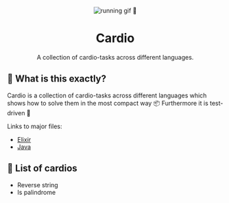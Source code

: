 <p align="center"><a><img src="https://media0.giphy.com/media/JRlqKEzTDKci5JPcaL/200.gif" alt="running gif 🏃"/></a></p>

<h1 align="center">Cardio</h1>
<p align="center">A collection of cardio-tasks across different languages.</p>

## 🙉 What is this exactly?

Cardio is a collection of cardio-tasks across different languages which shows how to solve them in the most compact way 📦 Furthermore it is test-driven 🧪

Links to major files:

- [Elixir](elixir-cardio/lib/elixir_cardio.ex)
- [Java](java-cardio/src/test/java/com/mycompany/app/AppTest.java)

## 📄 List of cardios

- Reverse string
- Is palindrome
